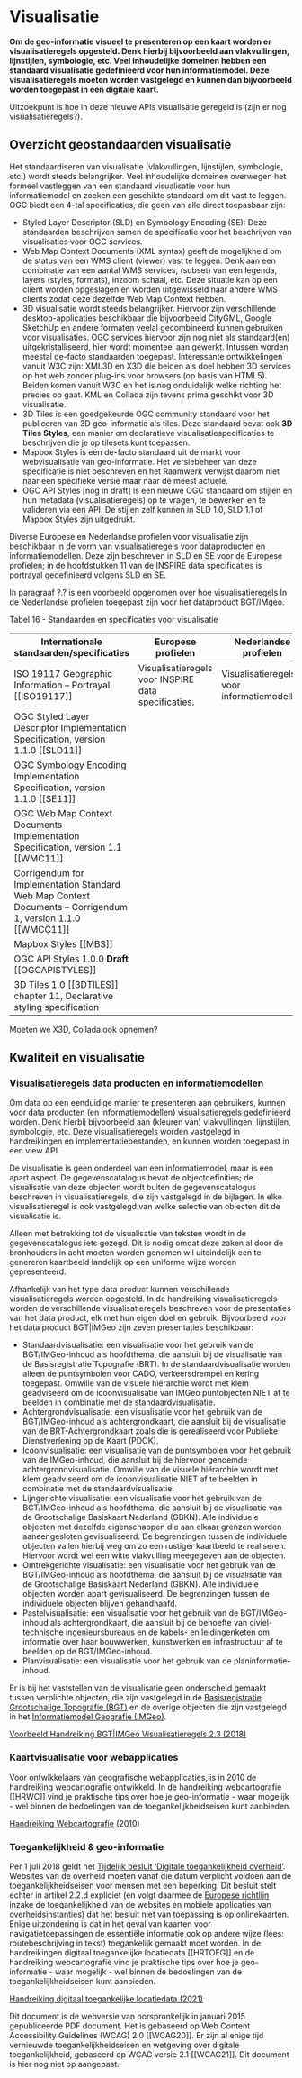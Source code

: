 # Visualisatie

**Om de geo-informatie visueel te presenteren op een kaart worden er
visualisatieregels opgesteld. Denk hierbij bijvoorbeeld aan vlakvullingen,
lijnstijlen, symbologie, etc. Veel inhoudelijke domeinen hebben een standaard
visualisatie gedefinieerd voor hun informatiemodel. Deze visualisatieregels
moeten worden vastgelegd en kunnen dan bijvoorbeeld worden toegepast in een digitale kaart.**

<aside class="issue">
Uitzoekpunt is hoe in deze nieuwe APIs visualisatie geregeld is (zijn er nog visualisatieregels?).
</aside>

## Overzicht geostandaarden visualisatie

Het standaardiseren van visualisatie (vlakvullingen, lijnstijlen, symbologie,
etc.) wordt steeds belangrijker. Veel inhoudelijke domeinen overwegen het
formeel vastleggen van een standaard visualisatie voor hun informatiemodel en
zoeken een geschikte standaard om dit vast te leggen. OGC biedt een 4-tal
specificaties, die geen van alle direct toepasbaar zijn:

-   Styled Layer Descriptor (SLD) en Symbology Encoding (SE): Deze standaarden
    beschrijven samen de specificatie voor het beschrijven van visualisaties
    voor OGC services.
-   Web Map Context Documents (XML syntax) geeft de mogelijkheid om de status
    van een WMS client (viewer) vast te leggen. Denk aan een combinatie van een
    aantal WMS services, (subset) van een legenda, layers (styles, formats),
    inzoom schaal, etc. Deze situatie kan op een client worden opgeslagen en
    worden uitgewisseld naar andere WMS clients zodat deze dezelfde Web Map
    Context hebben.
-   3D visualisatie wordt steeds belangrijker. Hiervoor zijn verschillende
    desktop-applicaties beschikbaar die bijvoorbeeld CityGML, Google SketchUp en
    andere formaten veelal gecombineerd kunnen gebruiken voor visualisaties. OGC
    services hiervoor zijn nog niet als standaard(en) uitgekristalliseerd, hier
    wordt momenteel aan gewerkt. Intussen worden meestal de-facto standaarden
    toegepast. Interessante ontwikkelingen vanuit W3C zijn: XML3D en X3D die
    beiden als doel hebben 3D services op het web zonder plug-ins voor browsers
    (op basis van HTML5). Beiden komen vanuit W3C en het is nog onduidelijk
    welke richting het precies op gaat. KML en Collada zijn tevens prima
    geschikt voor 3D visualisatie.
- 3D Tiles is een goedgekeurde OGC community standaard voor het publiceren van 3D geo-informatie als tiles. Deze standaard bevat ook **3D Tiles Styles**, een manier om declaratieve visualisatiespecificaties te beschrijven die je op tilesets kunt toepassen.
-   Mapbox Styles is een de-facto standaard uit de markt voor webvisualisatie van geo-informatie. Het versiebeheer van deze specificatie is niet beschreven en het Raamwerk verwijst daarom niet naar een specifieke versie maar naar de meest actuele. 
-   OGC API Styles [nog in draft] is een nieuwe OGC standaard om stijlen en hun metadata (visualisatieregels) op te vragen, te bewerken en te valideren via een API. De stijlen zelf kunnen in SLD 1.0, SLD 1.1 of Mapbox Styles zijn uitgedrukt.

Diverse Europese en Nederlandse profielen voor visualisatie zijn beschikbaar in
de vorm van visualisatieregels voor dataproducten en informatiemodellen. Deze
zijn beschreven in SLD en SE voor de Europese profielen; in de hoofdstukken 11
van de INSPIRE data specificaties is portrayal gedefinieerd volgens SLD en SE.

In paragraaf ?.? is een voorbeeld opgenomen over hoe visualisatieregels In de
Nederlandse profielen toegepast zijn voor het dataproduct BGT/IMgeo.

Tabel 16 - Standaarden en specificaties voor visualisatie

| **Internationale standaarden/specificaties**                                                                | **Europese profielen**                              | **Nederlandse profielen**                  |
|-------------------------------------------------------------------------------------------------------------|-----------------------------------------------------|--------------------------------------------|
| ISO 19117 Geographic Information – Portrayal [[ISO19117]]                                                   | Visualisatieregels voor INSPIRE data specificaties. | Visualisatieregels voor informatiemodellen |
| OGC Styled Layer Descriptor Implementation Specification, version 1.1.0 [[SLD11]]                           |                                                     |                                            |
| OGC Symbology Encoding Implementation Specification, version 1.1.0 [[SE11]]                                 |                                                     |                                            |
| OGC Web Map Context Documents Implementation Specification, version 1.1 [[WMC11]]                           |                                                     |                                            |
| Corrigendum for Implementation Standard Web Map Context Documents – Corrigendum 1, version 1.1.0 [[WMCC11]] |                                                     |                                            |
| Mapbox Styles [[MBS]]                                                                                       |                                                     |                                            |
| OGC API Styles 1.0.0 **Draft** [[OGCAPISTYLES]]                                                                 |                                                     |                                            |
| 3D Tiles 1.0 [[3DTILES]] chapter 11, Declarative styling specification                                      |                                                     |                                            |

<aside class="issue">Moeten we X3D, Collada ook opnemen? </aside>

## 

## Kwaliteit en visualisatie

### Visualisatieregels data producten en informatiemodellen

Om data op een eenduidige manier te presenteren aan gebruikers, kunnen voor data
producten (en informatiemodellen) visualisatieregels gedefinieerd worden. Denk
hierbij bijvoorbeeld aan (kleuren van) vlakvullingen, lijnstijlen, symbologie,
etc. Deze visualisatieregels worden vastgelegd in handreikingen en
implementatiebestanden, en kunnen worden toegepast in een view API.

De visualisatie is geen onderdeel van een informatiemodel, maar is een apart
aspect. De gegevenscatalogus bevat de objectdefinities; de visualisatie van deze
objecten wordt buiten de gegevenscatalogus beschreven in visualisatieregels, die
zijn vastgelegd in de bijlagen. In elke visualisatieregel is ook vastgelegd van
welke selectie van objecten dit de visualisatie is.

Alleen met betrekking tot de visualisatie van teksten wordt in de
gegevenscatalogus iets gezegd. Dit is nodig omdat deze zaken al door de
bronhouders in acht moeten worden genomen wil uiteindelijk een te genereren
kaartbeeld landelijk op een uniforme wijze worden gepresenteerd.

Afhankelijk van het type data product kunnen verschillende visualisatieregels
worden opgesteld. In de handreiking visualisatieregels worden de verschillende
visualisatieregels beschreven voor de presentaties van het data product, elk met
hun eigen doel en gebruik. Bijvoorbeeld voor het data product BGT\|IMGeo zijn
zeven presentaties beschikbaar:

-   Standaardvisualisatie: een visualisatie voor het gebruik van de
    BGT/IMGeo-inhoud als hoofdthema, die aansluit bij de visualisatie van de
    Basisregistratie Topografie (BRT). In de standaardvisualisatie worden alleen
    de puntsymbolen voor CADO, verkeersdrempel en kering toegepast. Omwille van
    de visuele hiërarchie wordt met klem geadviseerd om de icoonvisualisatie van
    IMGeo puntobjecten NIET af te beelden in combinatie met de
    standaardvisualisatie.
-   Achtergrondvisualisatie: een visualisatie voor het gebruik van de
    BGT/IMGeo-inhoud als achtergrondkaart, die aansluit bij de visualisatie van
    de BRT-Achtergrondkaart zoals die is gerealiseerd voor Publieke
    Dienstverlening op de Kaart (PDOK).
-   Icoonvisualisatie: een visualisatie van de puntsymbolen voor het gebruik van
    de IMGeo-inhoud, die aansluit bij de hiervoor genoemde
    achtergrondvisualisatie. Omwille van de visuele hiërarchie wordt met klem
    geadviseerd om de icoonvisualisatie NIET af te beelden in combinatie met de
    standaardvisualisatie.
-   Lijngerichte visualisatie: een visualisatie voor het gebruik van de
    BGT/IMGeo-inhoud als hoofdthema, die aansluit bij de visualisatie van de
    Grootschalige Basiskaart Nederland (GBKN). Alle individuele objecten met
    dezelfde eigenschappen die aan elkaar grenzen worden aaneengesloten
    gevisualiseerd. De begrenzingen tussen de individuele objecten vallen
    hierbij weg om zo een rustiger kaartbeeld te realiseren. Hiervoor wordt wel
    een witte vlakvulling meegegeven aan de objecten.
-   Omtrekgerichte visualisatie: een visualisatie voor het gebruik van de
    BGT/IMGeo-inhoud als hoofdthema, die aansluit bij de visualisatie van de
    Grootschalige Basiskaart Nederland (GBKN). Alle individuele objecten worden
    apart gevisualiseerd. De begrenzingen tussen de individuele objecten blijven
    gehandhaafd.
-   Pastelvisualisatie: een visualisatie voor het gebruik van de
    BGT/IMGeo-inhoud als achtergrondkaart, die aansluit bij de behoefte van
    civiel-technische ingenieursbureaus en de kabels- en leidingenketen om
    informatie over haar bouwwerken, kunstwerken en infrastructuur af te beelden
    op de BGT/IMGeo-inhoud.
-   Planvisualisatie: een visualisatie voor het gebruik van de
    planinformatie-inhoud.

Er is bij het vaststellen van de visualisatie geen onderscheid gemaakt tussen
verplichte objecten, die zijn vastgelegd in de [Basisregistratie Grootschalige
Topografie
(BGT)](https://www.geonovum.nl/geo-standaarden/bgt-imgeo/gegevenscatalogus-bgt-111)
en de overige objecten die zijn vastgelegd in het [Informatiemodel Geografie
(IMGeo)](https://www.geonovum.nl/geo-standaarden/bgt-imgeo/gegevenscatalogus-imgeo-versie-211).

[Voorbeeld Handreiking BGT\|IMGeo Visualisatieregels 2.3
(2018)](https://docs.geostandaarden.nl/bgt/def-hr-visualisatie-20181015/)

### Kaartvisualisatie voor webapplicaties

Voor ontwikkelaars van geografische webapplicaties, is in 2010 de handreiking
webcartografie ontwikkeld. In de handreiking webcartografie [[HRWC]] vind je praktische
tips over hoe je geo-informatie - waar mogelijk - wel binnen de bedoelingen van
de toegankelijkheidseisen kunt aanbieden.

[Handreiking
Webcartografie](https://www.geonovum.nl/geo-standaarden/geo-voor-web/handreiking-webcartografie)
(2010)

### Toegankelijkheid & geo-informatie

Per 1 juli 2018 geldt het [Tijdelijk besluit ‘Digitale toegankelijkheid
overheid’](https://zoek.officielebekendmakingen.nl/stb-2018-141.html). Websites
van de overheid moeten vanaf die datum verplicht voldoen aan de
toegankelijkheidseisen voor mensen met een beperking. Dit besluit stelt echter
in artikel 2.2.d expliciet (en volgt daarmee de [Europese
richtlijn](https://eur-lex.europa.eu/legal-content/NL/TXT/HTML/?uri=CELEX:32016L2102&qid=1481290140258&from=en)
inzake de toegankelijkheid van de websites en mobiele applicaties van
overheidsinstanties) dat het besluit niet van toepassing is op onlinekaarten.
Enige uitzondering is dat in het geval van kaarten voor navigatietoepassingen de
essentiële informatie ook op andere wijze (lees: routebeschrijving in tekst)
toegankelijk gemaakt moet worden. In de handreikingen digitaal toegankelijke locatiedata [[HRTOEG]] en
de handreiking webcartografie vind je praktische tips over hoe je geo-informatie
\- waar mogelijk - wel binnen de bedoelingen van de toegankelijkheidseisen kunt
aanbieden.

[Handreiking digitaal toegankelijke locatiedata
(2021)](https://docs.geostandaarden.nl/visu/toeg/)

<aside class="warning">Dit document is de webversie van oorspronkelijk in januari 2015 gepubliceerde PDF document. Het is gebaseerd op Web Content Accessibility Guidelines (WCAG) 2.0 [[WCAG20]]. Er zijn al enige tijd vernieuwde toegankelijkheidseisen en wetgeving over digitale toegankelijkheid, gebaseerd op WCAG versie 2.1 [[WCAG21]]. Dit document is hier nog niet op aangepast.</aside>